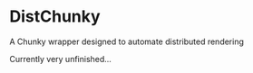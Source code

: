 # DistChunky
A Chunky wrapper designed to automate distributed rendering

Currently very unfinished...
